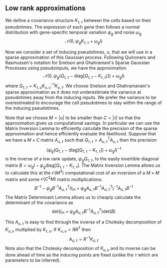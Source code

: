 Low rank approximations
-----------------------

We define a covariance structure $K_{\tau,\tau}$ between the cells based on
their pseudotimes. The expression of each gene then follows a normal
distribution with gene-specific temporal variation $\psi_g$ and noise
$\omega_g$ $$\mathcal{N}(0, \psi_g K_{\tau,\tau} + \omega_g I)$$

Now we consider a set of inducing pseudotimes, $u$, that we will use in a
sparse approximation of this Gaussian process. Following Quinonero and
Rasmussen's notation for Snelson and Ghahramani's Sparse Gaussian Processes
using pseudoinputs, we have the approximation $$\mathcal{N}(0,
\psi_g(Q_{\tau,\tau} - \textrm{diag}[Q_{\tau,\tau} - K_{\tau,\tau})]) +
\omega_g I)$$ where $Q_{\tau,\tau} = K_{\tau,u}K_{u,u}^{-1}K_{u,\tau}$. We
choose Snelson and Ghahramanani's sparse approximation as it does not
underestimate the variance at pseudotimes away from the inducing inputs. We
prefer the variance to be overestimated to encourage the cell pseudotimes to
stay within the range of the inducing pseudotimes.

Note that we choose $M=|u|$ to be smaller than $C=|\tau|$ so that the
approximation gives us computational savings.  In particular we can use the
Matrix Inversion Lemma to efficiently calculate the precision of the sparse
approximation and hence efficiently evaluate the likelihood. Suppose that we
have a $M \times C$ matrix $A_{u,\tau}$ such that $Q_{\tau,\tau}=A_{u,\tau}^T
A_{u,\tau}$ then the precision $$\bigg(\psi_g(Q_{\tau,\tau} -
\textrm{diag}[Q_{\tau,\tau} - K_{\tau,\tau}]) + \omega_g I\bigg)^{-1}$$ is the
inverse of a low rank update, $\psi_g Q_{\tau,\tau}$, to the easily invertible
diagonal matrix $B = \omega_g I - \psi_g \textrm{diag}[Q_{\tau,\tau} -
K_{\tau,\tau}]$.  The Matrix Inversion Lemma allows us to calculate this at
the $\mathcal{O}(M^3)$ computational cost of an inversion of a $M \times M$
matrix and some $\mathcal{O}(C^2 M)$ matrix multiplications: $$ B^{-1} - \psi_g
B^{-1} A_{u,\tau}^T (I_m + \psi_g A_{u,\tau} B^{-1} A_{u,\tau}^T)^{-1}
A_{u,\tau} B^{-1} $$ The Matrix Determinant Lemma allows us to cheaply
calculate the determinant of the covariance as $$ \textrm{det}(I_m+\psi_g
A_{u,\tau} B^{-1} A^T_{u,\tau}) \textrm{det}(B) $$

This $A_{u,\tau}$ is easy to find through the inverse of a Cholesky
decomposition of $K_{u,u}$ multiplied by $K_{\tau,u}$. If $K_{u,u}=R R^T$ then
$$A_{u,\tau} = R^{-1} K_{u,\tau}$$ Note also that the Cholesky decomposition of
$K_{u,u}$ and its inverse can be done ahead of time as the inducing points are
fixed (unlike the $\tau$ which are parameters to be inferred).
